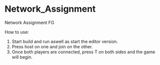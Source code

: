 # Network_Assignment
Network Assignment FG

How to use:
1. Start build and run aswell as start the editor version.
2. Press host on one and join on the other.
3. Once both players are connected, press T on both sides and the game will begin.
